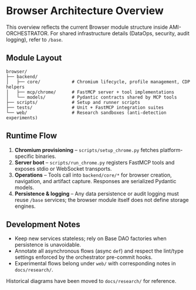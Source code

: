 # Browser Architecture Overview

This overview reflects the current Browser module structure inside AMI-ORCHESTRATOR.
For shared infrastructure details (DataOps, security, audit logging), refer to `/base`.

## Module Layout
```
browser/
├── backend/
│   ├── core/            # Chromium lifecycle, profile management, CDP helpers
│   ├── mcp/chrome/      # FastMCP server + tool implementations
│   └── models/          # Pydantic contracts shared by MCP tools
├── scripts/             # Setup and runner scripts
├── tests/               # Unit + FastMCP integration suites
└── web/                 # Research sandboxes (anti-detection experiments)
```

## Runtime Flow
1. **Chromium provisioning** – `scripts/setup_chrome.py` fetches platform-specific binaries.
2. **Server boot** – `scripts/run_chrome.py` registers FastMCP tools and exposes
   stdio or WebSocket transports.
3. **Operations** – Tools call into `backend/core/*` for browser creation, navigation, and
   artifact capture. Responses are serialized Pydantic models.
4. **Persistence & logging** – Any data persistence or audit logging must reuse `/base`
   services; the browser module itself does not define storage engines.

## Development Notes
- Keep new services stateless; rely on Base DAO factories when persistence is unavoidable.
- Annotate all asynchronous flows (async `def`) and respect the lint/type settings enforced by
  the orchestrator pre-commit hooks.
- Experimental flows belong under `web/` with corresponding notes in `docs/research/`.

Historical diagrams have been moved to `docs/research/` for reference.
